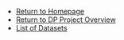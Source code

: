 <!-- docs/_sidebar.md -->

* [Return to Homepage](/#demystifying-programming-dp)
* [Return to DP Project Overview](/dpproject/dpproject)
* [List of Datasets](/dpproject/resources_datasets.md)


